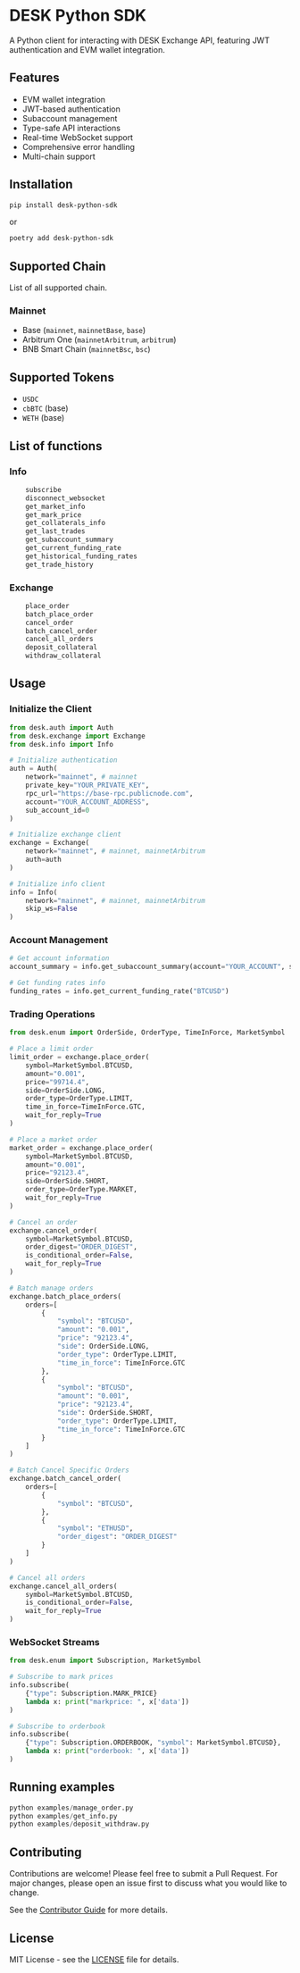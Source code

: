 # DESK Python SDK

A Python client for interacting with DESK Exchange API, featuring JWT authentication and EVM wallet integration.

## Features

- EVM wallet integration
- JWT-based authentication
- Subaccount management
- Type-safe API interactions
- Real-time WebSocket support
- Comprehensive error handling
- Multi-chain support

## Installation

```bash
pip install desk-python-sdk
```

or

```bash
poetry add desk-python-sdk
```

## Supported Chain

List of all supported chain.

### Mainnet

- Base (`mainnet`, `mainnetBase`, `base`)
- Arbitrum One (`mainnetArbitrum`, `arbitrum`)
- BNB Smart Chain (`mainnetBsc`, `bsc`)

## Supported Tokens

- `USDC`
- `cbBTC` (base)
- `WETH` (base)

## List of functions

### Info

```python
    subscribe
    disconnect_websocket
    get_market_info
    get_mark_price
    get_collaterals_info
    get_last_trades
    get_subaccount_summary
    get_current_funding_rate
    get_historical_funding_rates
    get_trade_history
```

### Exchange

```python
    place_order
    batch_place_order
    cancel_order
    batch_cancel_order
    cancel_all_orders
    deposit_collateral
    withdraw_collateral
```

## Usage

### Initialize the Client

```python
from desk.auth import Auth
from desk.exchange import Exchange
from desk.info import Info

# Initialize authentication
auth = Auth(
    network="mainnet", # mainnet
    private_key="YOUR_PRIVATE_KEY",
    rpc_url="https://base-rpc.publicnode.com",
    account="YOUR_ACCOUNT_ADDRESS",
    sub_account_id=0
)

# Initialize exchange client
exchange = Exchange(
    network="mainnet", # mainnet, mainnetArbitrum
    auth=auth
)

# Initialize info client
info = Info(
    network="mainnet", # mainnet, mainnetArbitrum
    skip_ws=False
)
```

### Account Management

```python
# Get account information
account_summary = info.get_subaccount_summary(account="YOUR_ACCOUNT", sub_account_id=0)

# Get funding rates info
funding_rates = info.get_current_funding_rate("BTCUSD")
```

### Trading Operations

```python
from desk.enum import OrderSide, OrderType, TimeInForce, MarketSymbol

# Place a limit order
limit_order = exchange.place_order(
    symbol=MarketSymbol.BTCUSD,
    amount="0.001",
    price="99714.4",
    side=OrderSide.LONG,
    order_type=OrderType.LIMIT,
    time_in_force=TimeInForce.GTC,
    wait_for_reply=True
)

# Place a market order
market_order = exchange.place_order(
    symbol=MarketSymbol.BTCUSD,
    amount="0.001",
    price="92123.4",
    side=OrderSide.SHORT,
    order_type=OrderType.MARKET,
    wait_for_reply=True
)

# Cancel an order
exchange.cancel_order(
    symbol=MarketSymbol.BTCUSD,
    order_digest="ORDER_DIGEST",
    is_conditional_order=False,
    wait_for_reply=True
)

# Batch manage orders
exchange.batch_place_orders(
    orders=[
        {
            "symbol": "BTCUSD",
            "amount": "0.001",
            "price": "92123.4",
            "side": OrderSide.LONG,
            "order_type": OrderType.LIMIT,
            "time_in_force": TimeInForce.GTC
        },
        {
            "symbol": "BTCUSD",
            "amount": "0.001",
            "price": "92123.4",
            "side": OrderSide.SHORT,
            "order_type": OrderType.LIMIT,
            "time_in_force": TimeInForce.GTC
        }
    ]
)

# Batch Cancel Specific Orders
exchange.batch_cancel_order(
    orders=[
        {
            "symbol": "BTCUSD",
        },
        {
            "symbol": "ETHUSD",
            "order_digest": "ORDER_DIGEST"
        }
    ]
)

# Cancel all orders
exchange.cancel_all_orders(
    symbol=MarketSymbol.BTCUSD,
    is_conditional_order=False,
    wait_for_reply=True
)
```

### WebSocket Streams

```python
from desk.enum import Subscription, MarketSymbol

# Subscribe to mark prices
info.subscribe(
    {"type": Subscription.MARK_PRICE}
    lambda x: print("markprice: ", x['data'])
)

# Subscribe to orderbook
info.subscribe(
    {"type": Subscription.ORDERBOOK, "symbol": MarketSymbol.BTCUSD},
    lambda x: print("orderbook: ", x['data'])
)
```

## Running examples

```python
python examples/manage_order.py
python examples/get_info.py
python examples/deposit_withdraw.py
```

## Contributing

Contributions are welcome! Please feel free to submit a Pull Request. For major changes, please open an issue first to discuss what you would like to change.

See the [Contributor Guide](CONTRIBUTING.md) for more details.

## License

MIT License - see the [LICENSE](LICENSE) file for details.
